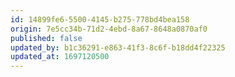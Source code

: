 ```yaml
---
id: 14899fe6-5500-4145-b275-778bd4bea158
origin: 7e5cc34b-71d2-4ebd-8a67-8648a0870af0
published: false
updated_by: b1c36291-e863-41f3-8c6f-b18dd4f22325
updated_at: 1697120500
---
```

